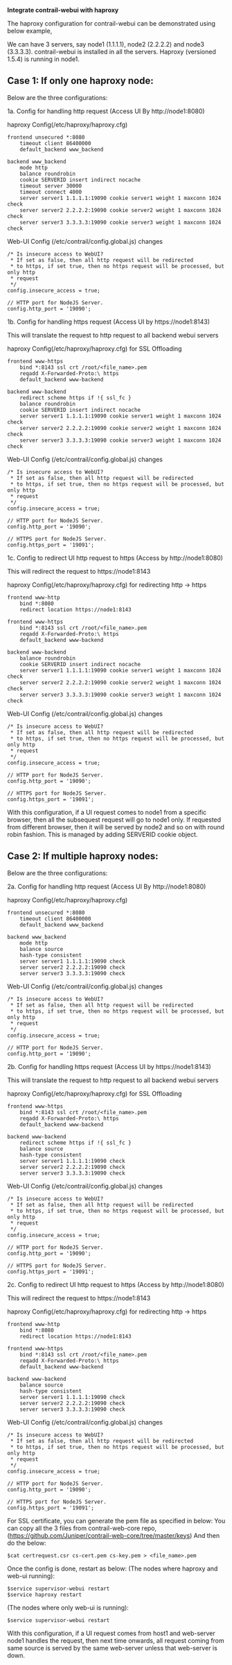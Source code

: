 __Integrate contrail-webui with haproxy__

The haproxy configuration for contrail-webui can be demonstrated using below example,

We can have 3 servers, say  node1 (1.1.1.1), node2 (2.2.2.2) and node3 (3.3.3.3).
contrail-webui is installed in all the servers. Haproxy (versioned 1.5.4) is running in node1.

Case 1: If only one haproxy node:
--------------------------------- 

Below are the three configurations:

1a. Config for handling http request (Access UI By http://node1:8080)

haproxy Config(/etc/haproxy/haproxy.cfg) 

    frontend unsecured *:8080
        timeout client 86400000
        default_backend www_backend

    backend www_backend
        mode http
        balance roundrobin
        cookie SERVERID insert indirect nocache
        timeout server 30000
        timeout connect 4000
        server server1 1.1.1.1:19090 cookie server1 weight 1 maxconn 1024 check
        server server2 2.2.2.2:19090 cookie server2 weight 1 maxconn 1024 check
        server server3 3.3.3.3:19090 cookie server3 weight 1 maxconn 1024 check

Web-UI Config (/etc/contrail/config.global.js) changes

    /* Is insecure access to WebUI?
     * If set as false, then all http request will be redirected
     * to https, if set true, then no https request will be processed, but only http
     * request
     */
    config.insecure_access = true;

    // HTTP port for NodeJS Server.
    config.http_port = '19090';

1b. Config for handling https request (Access UI by https://node1:8143)

This will translate the request to http request to all backend webui servers

haproxy Config(/etc/haproxy/haproxy.cfg) for SSL Offloading

    frontend www-https
        bind *:8143 ssl crt /root/<file_name>.pem
        reqadd X-Forwarded-Proto:\ https
        default_backend www-backend

    backend www-backend
        redirect scheme https if !{ ssl_fc }
        balance roundrobin
        cookie SERVERID insert indirect nocache
        server server1 1.1.1.1:19090 cookie server1 weight 1 maxconn 1024 check
        server server2 2.2.2.2:19090 cookie server2 weight 1 maxconn 1024 check
        server server3 3.3.3.3:19090 cookie server3 weight 1 maxconn 1024 check

Web-UI Config (/etc/contrail/config.global.js) changes

    /* Is insecure access to WebUI?
     * If set as false, then all http request will be redirected
     * to https, if set true, then no https request will be processed, but only http
     * request
     */
    config.insecure_access = true;

    // HTTP port for NodeJS Server.
    config.http_port = '19090';

    // HTTPS port for NodeJS Server.
    config.https_port = '19091';

1c. Config to redirect UI http request to https (Access by http://node1:8080)

This will redirect the request to https://node1:8143

haproxy Config(/etc/haproxy/haproxy.cfg) for redirecting http -> https

    frontend www-http
        bind *:8080
        redirect location https://node1:8143

    frontend www-https
        bind *:8143 ssl crt /root/<file_name>.pem
        reqadd X-Forwarded-Proto:\ https
        default_backend www-backend

    backend www-backend
        balance roundrobin
        cookie SERVERID insert indirect nocache
        server server1 1.1.1.1:19090 cookie server1 weight 1 maxconn 1024 check
        server server2 2.2.2.2:19090 cookie server2 weight 1 maxconn 1024 check
        server server3 3.3.3.3:19090 cookie server3 weight 1 maxconn 1024 check

Web-UI Config (/etc/contrail/config.global.js) changes

    /* Is insecure access to WebUI?
     * If set as false, then all http request will be redirected
     * to https, if set true, then no https request will be processed, but only http
     * request
     */
    config.insecure_access = true;

    // HTTP port for NodeJS Server.
    config.http_port = '19090';

    // HTTPS port for NodeJS Server.
    config.https_port = '19091';

With this configuration, if a UI request comes to node1 from a specific browser,
then all the subsequest request will go to node1 only. If requested from
different browser, then it will be served by node2 and so on with round
robin fashion. This is managed by adding SERVERID cookie object.

Case 2: If multiple haproxy nodes:
----------------------------------
Below are the three configurations:

2a. Config for handling http request (Access UI By http://node1:8080)

haproxy Config(/etc/haproxy/haproxy.cfg)

    frontend unsecured *:8080
        timeout client 86400000
        default_backend www_backend

    backend www_backend
        mode http
        balance source
        hash-type consistent
        server server1 1.1.1.1:19090 check
        server server2 2.2.2.2:19090 check
        server server3 3.3.3.3:19090 check

Web-UI Config (/etc/contrail/config.global.js) changes

    /* Is insecure access to WebUI?
     * If set as false, then all http request will be redirected
     * to https, if set true, then no https request will be processed, but only http
     * request
     */
    config.insecure_access = true;

    // HTTP port for NodeJS Server.
    config.http_port = '19090';

2b. Config for handling https request (Access UI by https://node1:8143)

This will translate the request to http request to all backend webui servers

haproxy Config(/etc/haproxy/haproxy.cfg) for SSL Offloading

    frontend www-https
        bind *:8143 ssl crt /root/<file_name>.pem
        reqadd X-Forwarded-Proto:\ https
        default_backend www-backend

    backend www-backend
        redirect scheme https if !{ ssl_fc }
        balance source
        hash-type consistent
        server server1 1.1.1.1:19090 check
        server server2 2.2.2.2:19090 check
        server server3 3.3.3.3:19090 check

Web-UI Config (/etc/contrail/config.global.js) changes

    /* Is insecure access to WebUI?
     * If set as false, then all http request will be redirected
     * to https, if set true, then no https request will be processed, but only http
     * request
     */
    config.insecure_access = true;

    // HTTP port for NodeJS Server.
    config.http_port = '19090';

    // HTTPS port for NodeJS Server.
    config.https_port = '19091';

2c. Config to redirect UI http request to https (Access by http://node1:8080)

This will redirect the request to https://node1:8143

haproxy Config(/etc/haproxy/haproxy.cfg) for redirecting http -> https

    frontend www-http
        bind *:8080
        redirect location https://node1:8143

    frontend www-https
        bind *:8143 ssl crt /root/<file_name>.pem
        reqadd X-Forwarded-Proto:\ https
        default_backend www-backend

    backend www-backend
        balance source
        hash-type consistent
        server server1 1.1.1.1:19090 check
        server server2 2.2.2.2:19090 check
        server server3 3.3.3.3:19090 check

Web-UI Config (/etc/contrail/config.global.js) changes

    /* Is insecure access to WebUI?
     * If set as false, then all http request will be redirected
     * to https, if set true, then no https request will be processed, but only http
     * request
     */
    config.insecure_access = true;

    // HTTP port for NodeJS Server.
    config.http_port = '19090';

    // HTTPS port for NodeJS Server.
    config.https_port = '19091';

For SSL certificate, you can generate the pem file as specified in below:
You can copy all the 3 files from contrail-web-core repo, 
(https://github.com/Juniper/contrail-web-core/tree/master/keys)
And then do the below:

    $cat certrequest.csr cs-cert.pem cs-key.pem > <file_name>.pem

Once the config is done, restart as below:
(The nodes where haproxy and web-ui running):
    
    $service supervisor-webui restart
    $service haproxy restart

(The nodes where only web-ui is running):

    $service supervisor-webui restart

With this configuration, if a UI request comes from host1 and web-server node1
handles the request, then next time onwards, all request coming from same source
is served by the same web-server unless that web-server is down.